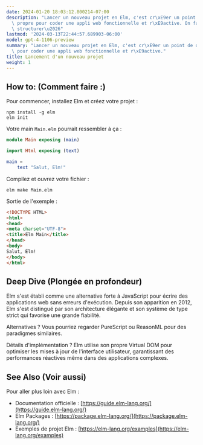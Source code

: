 ```yaml
---
date: 2024-01-20 18:03:12.800214-07:00
description: "Lancer un nouveau projet en Elm, c'est cr\xE9er un point de d\xE9part\
  \ propre pour coder une appli web fonctionnelle et r\xE9active. On fait \xE7a pour\
  \ structurer\u2026"
lastmod: '2024-03-13T22:44:57.689903-06:00'
model: gpt-4-1106-preview
summary: "Lancer un nouveau projet en Elm, c'est cr\xE9er un point de d\xE9part propre\
  \ pour coder une appli web fonctionnelle et r\xE9active."
title: Lancement d'un nouveau projet
weight: 1
---
```


## How to: (Comment faire :)
Pour commencer, installez Elm et créez votre projet :

```shell
npm install -g elm
elm init
```

Votre main `Main.elm` pourrait ressembler à ça :

```elm
module Main exposing (main)

import Html exposing (text)

main =
    text "Salut, Elm!"
```

Compilez et ouvrez votre fichier :

```shell
elm make Main.elm
```

Sortie de l'exemple :

```html
<!DOCTYPE HTML>
<html>
<head>
<meta charset="UTF-8">
<title>Elm Main</title>
</head> 
<body>
Salut, Elm!
</body>
</html>
```

## Deep Dive (Plongée en profondeur)
Elm s'est établi comme une alternative forte à JavaScript pour écrire des applications web sans erreurs d'exécution. Depuis son apparition en 2012, Elm s'est distingué par son architecture élégante et son système de type strict qui favorise une grande fiabilité.

Alternatives ? Vous pourriez regarder PureScript ou ReasonML pour des paradigmes similaires.

Détails d'implémentation ? Elm utilise son propre Virtual DOM pour optimiser les mises à jour de l'interface utilisateur, garantissant des performances réactives même dans des applications complexes.

## See Also (Voir aussi)
Pour aller plus loin avec Elm :
- Documentation officielle : [https://guide.elm-lang.org/](https://guide.elm-lang.org/)
- Elm Packages : [https://package.elm-lang.org/](https://package.elm-lang.org/)
- Exemples de projet Elm : [https://elm-lang.org/examples](https://elm-lang.org/examples)
